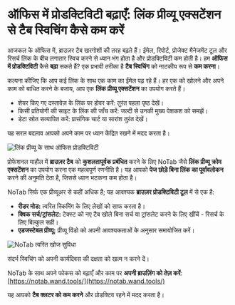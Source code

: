 # ऑफिस में प्रोडक्टिविटी बढ़ाएँ: लिंक प्रीव्यू एक्सटेंशन से टैब स्विचिंग कैसे कम करें

आजकल के ऑफिस में, ब्राउज़र टैब खरगोशों की तरह बढ़ते हैं। ईमेल, रिपोर्ट, प्रोजेक्ट मैनेजमेंट टूल और रिसर्च लिंक के बीच लगातार स्विच करने से ध्यान भंग होता है और प्रोडक्टिविटी कम होती है। हम **ऑफिस में प्रोडक्टिविटी** कैसे **बढ़ा** सकते हैं? एक प्रभावी तरीका है **टैब स्विचिंग** को नाटकीय रूप से **कम करना**।

कल्पना कीजिए कि आप कई लिंक के साथ एक काम का ईमेल पढ़ रहे हैं। हर एक को खोलने और अपने काम को बाधित करने के बजाय, आप एक **लिंक प्रीव्यू एक्सटेंशन** का उपयोग करते हैं।

*   शेयर किए गए दस्तावेज़ के लिंक पर होवर करें: तुरंत पहला पृष्ठ देखें।
*   किसी प्रतियोगी की साइट के लिंक की जाँच करें: जल्दी से उनकी मुख्य पेशकश को समझें।
*   डेटा स्रोत सत्यापित करें: प्रासंगिक चार्ट या सारांश तुरंत देखें।

यह सरल बदलाव आपको अपने काम पर ध्यान केंद्रित रखने में मदद करता है।

![लिंक प्रीव्यू के साथ ऑफिस प्रोडक्टिविटी](images/notab1.png)

प्रोफेशनल माहौल में **ब्राउज़र टैब** को **कुशलतापूर्वक प्रबंधित** करने के लिए NoTab जैसे **लिंक प्रीव्यू क्रोम एक्सटेंशन** का उपयोग करना एक महत्वपूर्ण रणनीति है। यह आपको **पेज छोड़े बिना लिंक का पूर्वावलोकन** करने की अनुमति देता है, जिससे ध्यान भटकना कम होता है।

NoTab सिर्फ एक प्रीव्यूअर से कहीं अधिक है; यह आवश्यक **ब्राउज़र प्रोडक्टिविटी टूल** में से एक है:

*   **रीडर मोड:** त्वरित स्किमिंग के लिए लेखों को साफ करता है।
*   **क्विक सर्च/ट्रांसलेट:** टेक्स्ट को नए टैब खोले बिना सर्च या ट्रांसलेट करने के लिए खींचें - रिसर्च के लिए बिल्कुल सही।
*   **एडजस्टेबल प्रीव्यू:** प्रीव्यू विंडो को अपनी आवश्यकताओं के अनुसार समायोजित करें।

![NoTab त्वरित खोज सुविधा](images/notab2.png)

संदर्भ स्विचिंग को अपनी कार्यदिवस की दक्षता को खत्म न करने दें।

NoTab के साथ अपने फोकस को बढ़ाएँ और काम पर **अपनी ब्राउज़िंग को तेज़ करें**: [https://notab.wand.tools/](https://notab.wand.tools/)

यह आपको **टैब क्लटर को कम करने** और प्रोडक्टिव रहने में मदद करता है।
